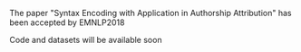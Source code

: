 The paper "Syntax Encoding with Application in Authorship Attribution" has been accepted by EMNLP2018

Code and datasets will be available soon

